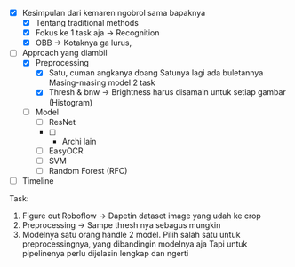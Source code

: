 - [x] Kesimpulan dari kemaren ngobrol sama bapaknya
	- [x] Tentang traditional methods
	- [x] Fokus ke 1 task aja -> Recognition
	- [x] OBB -> Kotaknya ga lurus, 
- [ ] Approach yang diambil
	- [x] Preprocessing
		- [x] Satu, cuman angkanya doang
		    Satunya lagi ada buletannya
		    Masing-masing model 2 task
		- [x] Thresh & bnw -> Brightness harus disamain untuk setiap gambar (Histogram)
	- [ ] Model
		- [ ] ResNet
		- [ ] + Archi lain
		- [ ] EasyOCR
		- [ ] SVM
		- [ ] Random Forest (RFC)
- [ ] Timeline

Task:
1. Figure out Roboflow -> Dapetin dataset image yang udah ke crop 
2. Preprocessing -> Sampe thresh nya sebagus mungkin
3. Modelnya satu orang handle 2 model.
Pilih salah satu untuk preprocessingnya, yang dibandingin modelnya aja
Tapi untuk pipelinenya perlu dijelasin lengkap dan ngerti